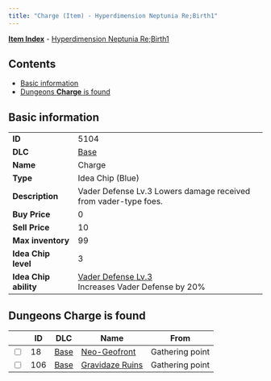 ```yaml
---
title: "Charge (Item) - Hyperdimension Neptunia Re;Birth1"
---
```


[**Item Index**](/neptunia/rb1/item/index.html) - [Hyperdimension Neptunia Re;Birth1](/neptunia/rb1)

## Contents

- [Basic information](#basic-information)
- [Dungeons **Charge** is found](#dungeons-charge-is-found)

## Basic information

|   |   |
| -- | -- |
| **ID** | 5104 |
| **DLC** | [Base](/neptunia/rb1/dlc/1-base.html) |
| **Name** | Charge |
| **Type** | Idea Chip (Blue) |
| **Description** | Vader Defense Lv.3 Lowers damage received from vader-type foes. |
| **Buy Price** | 0 |
| **Sell Price** | 10 |
| **Max inventory** | 99 |
| **Idea Chip level** | 3 |
| **Idea Chip ability** | [Vader Defense Lv.3](/neptunia/rb1/avatar/1-9603-vader-defense-lv-3.html)<br />Increases Vader Defense by 20% |


## Dungeons **Charge** is found

|    | ID | DLC | Name | From |
| -- | -- | --- | ---- | ---- |
| <input type="checkbox" id="rb1-dungeon-1-18" class="trackbox" /> | 18 | [Base](/neptunia/rb1/dlc/1-base.html) | [Neo-Geofront](/neptunia/rb1/dungeon/1-18-neo-geofront.html) | Gathering point |
| <input type="checkbox" id="rb1-dungeon-1-106" class="trackbox" /> | 106 | [Base](/neptunia/rb1/dlc/1-base.html) | [Gravidaze Ruins](/neptunia/rb1/dungeon/1-106-gravidaze-ruins.html) | Gathering point |
